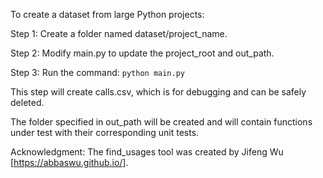 To create a dataset from large Python projects:

Step 1:
Create a folder named dataset/project_name.

Step 2:
Modify main.py to update the project_root and out_path.

Step 3:
Run the command:
`python main.py`

This step will create calls.csv, which is for debugging and can be safely deleted.

The folder specified in out_path will be created and will contain functions under test with their corresponding unit tests.


Acknowledgment: The find_usages tool was created by Jifeng Wu [https://abbaswu.github.io/].